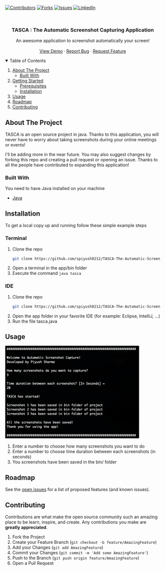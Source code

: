 <!-- PROJECT SHIELDS -->
<!--
*** I'm using markdown "reference style" links for readability.
*** Reference links are enclosed in brackets [ ] instead of parentheses ( ).
*** See the bottom of this document for the declaration of the reference variables
*** for contributors-url, forks-url, etc. This is an optional, concise syntax you may use.
*** https://www.markdownguide.org/basic-syntax/#reference-style-links
-->
[![Contributors][contributors-shield]][contributors-url]
[![Forks][forks-shield]][forks-url]
[![Issues][issues-shield]][issues-url]
[![LinkedIn][linkedin-shield]][linkedin-url]

<br />
<p align="center">
  <a href="https://github.com/spiyush0212/TASCA-The-Automatic-Screenshot-Capturing-App">
  </a>
  <h3 align="center">TASCA : The Automatic Screenshot Capturing Application</h3>
  <p align="center">
    An awesome application to screenshot automatically your screen!
    <br />
    <br />
    <a href="https://www.youtube.com/watch?v=cDQ7xPcXl1E">View Demo</a>
    ·
    <a href="https://github.com/spiyush0212/TASCA-The-Automatic-Screenshot-Capturing-App/issues">Report Bug</a>
    ·
    <a href="https://github.com/spiyush0212/TASCA-The-Automatic-Screenshot-Capturing-App/issues">Request Feature</a>
  </p>
</p>



<!-- TABLE OF CONTENTS -->
<details open="open">
  <summary>Table of Contents</summary>
  <ol>
    <li>
      <a href="#about-the-project">About The Project</a>
      <ul>
        <li><a href="#built-with">Built With</a></li>
      </ul>
    </li>
    <li>
      <a href="#getting-started">Getting Started</a>
      <ul>
        <li><a href="#prerequisites">Prerequisites</a></li>
        <li><a href="#installation">Installation</a></li>
      </ul>
    </li>
    <li><a href="#usage">Usage</a></li>
    <li><a href="#roadmap">Roadmap</a></li>
    <li><a href="#contributing">Contributing</a></li>
  </ol>
</details>

<!-- ABOUT THE PROJECT -->
## About The Project

TASCA is an open source project in java. Thanks to this application, you will never have to worry about taking screenshots during your online meetings or events!

I'll be adding more in the near future. You may also suggest changes by forking this repo and creating a pull request or opening an issue. Thanks to all the people have contributed to expanding this application!

### Built With

You need to have Java installed on your machine
* [Java](https://www.java.com/fr/download/manual.jsp)

<!-- Installation -->
## Installation

To get a local copy up and running follow these simple example steps
### Terminal 
1. Clone the repo
   ```sh
   git clone https://github.com/spiyush0212/TASCA-The-Automatic-Screenshot-Capturing-App.git
   ```
2. Open a terminal in the app/bin folder
3. Execute the command `java tasca`	

### IDE
1. Clone the repo
   ```sh
   git clone https://github.com/spiyush0212/TASCA-The-Automatic-Screenshot-Capturing-App.git
   ```
2. Open the app folder in your favorite IDE (for example: Eclipse, IntelliJ, ...)
3. Run the file tasca.java

<!-- USAGE EXAMPLES -->
## Usage

[![Product Name Screen Shot][product-screenshot]](https://example.com)
1. Enter a number to choose how many screenshots you want to do
2. Enter a number to choose time duration between each screenshots (in seconds) 
3. You screenshots have been saved in the bin/ folder

<!-- ROADMAP -->
## Roadmap

See the [open issues](https://github.com/spiyush0212/TASCA-The-Automatic-Screenshot-Capturing-App/issues) for a list of proposed features (and known issues).



<!-- CONTRIBUTING -->
## Contributing

Contributions are what make the open source community such an amazing place to be learn, inspire, and create. Any contributions you make are **greatly appreciated**.

1. Fork the Project
2. Create your Feature Branch (`git checkout -b feature/AmazingFeature`)
3. Add your Changes (`git add AmazingFeature`)
4. Commit your Changes (`git commit -m 'Add some AmazingFeature'`)
5. Push to the Branch (`git push origin feature/AmazingFeature`)
6. Open a Pull Request

<!-- MARKDOWN LINKS & IMAGES -->
<!-- https://www.markdownguide.org/basic-syntax/#reference-style-links -->
[contributors-shield]: https://img.shields.io/github/contributors/spiyush0212/TASCA-The-Automatic-Screenshot-Capturing-App.svg?style=for-the-badge
[contributors-url]: https://github.com/spiyush0212/TASCA-The-Automatic-Screenshot-Capturing-App/graphs/contributors
[forks-shield]: https://img.shields.io/github/forks/spiyush0212/TASCA-The-Automatic-Screenshot-Capturing-App.svg?style=for-the-badge
[forks-url]: https://github.com/spiyush0212/TASCA-The-Automatic-Screenshot-Capturing-App/network/members
[issues-shield]: https://img.shields.io/github/issues/spiyush0212/TASCA-The-Automatic-Screenshot-Capturing-App.svg?style=for-the-badge
[issues-url]: https://github.com/spiyush0212/TASCA-The-Automatic-Screenshot-Capturing-App/issues
[linkedin-shield]: https://img.shields.io/badge/-LinkedIn-black.svg?style=for-the-badge&logo=linkedin&colorB=555
[linkedin-url]: https://linkedin.com/in/spiyush0212
[product-screenshot]: img/example.png
